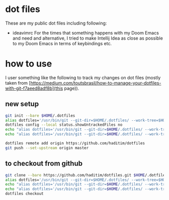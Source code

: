# dot files
These are my public dot files including following:

- ideavimrc
For the times that something happens with my Doom Emacs and need and alternative, I tried to make Intellij Idea as close as possible to my Doom Emacs in terms of keybindings etc.

# how to use
I user something like the following to track my changes on dot files (mostly taken from [https://medium.com/toutsbrasil/how-to-manage-your-dotfiles-with-git-f7aeed8adf8b](this page)).

## new setup 

``` sh
git init --bare $HOME/.dotfiles
alias dotfiles='/usr/bin/git --git-dir=$HOME/.dotfiles/ --work-tree=$HOME'
dotfiles config --local status.showUntrackedFiles no
echo "alias dotfiles='/usr/bin/git --git-dir=$HOME/.dotfiles/ --work-tree=$HOME'" >> $HOME/.bashrc
echo "alias dotfiles='/usr/bin/git --git-dir=$HOME/.dotfiles/ --work-tree=$HOME'" >> $HOME/.zshrc

dotfiles remote add origin https://github.com/haditim/dotfiles
git push --set-upstream origin master
```

## to checkout from github

``` sh
git clone --bare https://github.com/haditim/dotfiles.git $HOME/.dotfiles
alias dotfiles='/usr/bin/git --git-dir=$HOME/.dotfiles/ --work-tree=$HOME'
echo "alias dotfiles='/usr/bin/git --git-dir=$HOME/.dotfiles/ --work-tree=$HOME'" >> $HOME/.bashrc
echo "alias dotfiles='/usr/bin/git --git-dir=$HOME/.dotfiles/ --work-tree=$HOME'" >> $HOME/.zshrc
dotfiles checkout
```


